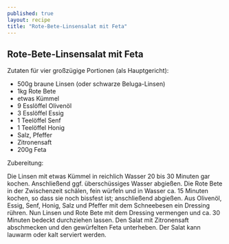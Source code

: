 ```yaml
---
published: true
layout: recipe
title: "Rote-Bete-Linsensalat mit Feta"
---
```


## Rote-Bete-Linsensalat mit Feta
Zutaten für vier großzügige Portionen (als Hauptgericht):

- 500g braune Linsen (oder schwarze Beluga-Linsen)
- 1kg Rote Bete
- etwas Kümmel
- 9 Esslöffel Olivenöl
- 3 Esslöffel Essig
- 1 Teelöffel Senf
- 1 Teelöffel Honig
- Salz, Pfeffer
- Zitronensaft
- 200g Feta

Zubereitung:

Die Linsen mit etwas Kümmel in reichlich Wasser 20 bis 30 Minuten gar kochen. Anschließend ggf. überschüssiges Wasser abgießen. Die Rote Bete in der Zwischenzeit schälen, fein würfeln und in Wasser ca. 15 Minuten kochen, so dass sie noch bissfest ist; anschließend abgießen. Aus Olivenöl, Essig, Senf, Honig, Salz und Pfeffer mit dem Schneebesen ein Dressing rühren. Nun Linsen und Rote Bete mit dem Dressing vermengen und ca. 30 Minuten bedeckt durchziehen lassen. Den Salat mit Zitronensaft abschmecken und den gewürfelten Feta unterheben. Der Salat kann lauwarm oder kalt serviert werden.
